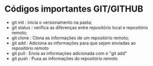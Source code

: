 # Códigos importantes GIT/GITHUB
- git init : inicia o versionamento na pasta;
- git status : verifica as diferenças entre repositório local e repositório remoto;
- git clone : Clona as informações de um repositório remoto;
- git add : Adiciona as informações para que sejam enviadas ao repositório remoto
- git pull : Envia as informações adicionada com o "git add"
- git push : Puxa as informações do repositório remoto